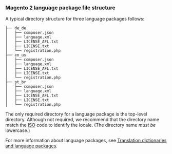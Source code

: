 <div markdown="1">

<h3 id="file-struct-comp-lang">Magento 2 language package file structure</h3>
A typical directory structure for three language packages follows:

	├── de_de
	│   ├── composer.json
	│   ├── language.xml
	│   ├── LICENSE_AFL.txt
	│   ├── LICENSE.txt
	│   └── registration.php
	├── en_us
	│   ├── composer.json
	│   ├── language.xml
	│   ├── LICENSE_AFL.txt
	│   ├── LICENSE.txt
	│   └── registration.php
	├── pt_br
	│   ├── composer.json
	│   ├── language.xml
	│   ├── LICENSE_AFL.txt
	│   ├── LICENSE.txt
	│   └── registration.php
	
The only required directory for a language package is the top-level directory. Although not required, we recommend that the directory name match the <a href="http://www.iso.org/iso/home/standards/language_codes.htm" target="_blank">ISO</a> code to identify the locale. (The directory name *must be* lowercase.)

For more information about language packages, see <a href="{{ site.gdeurl21 }}config-guide/cli/config-cli-subcommands-i18n.html">Translation dictionaries and language packages</a>.	